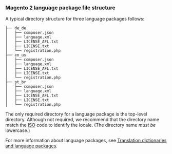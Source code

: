 <div markdown="1">

<h3 id="file-struct-comp-lang">Magento 2 language package file structure</h3>
A typical directory structure for three language packages follows:

	├── de_de
	│   ├── composer.json
	│   ├── language.xml
	│   ├── LICENSE_AFL.txt
	│   ├── LICENSE.txt
	│   └── registration.php
	├── en_us
	│   ├── composer.json
	│   ├── language.xml
	│   ├── LICENSE_AFL.txt
	│   ├── LICENSE.txt
	│   └── registration.php
	├── pt_br
	│   ├── composer.json
	│   ├── language.xml
	│   ├── LICENSE_AFL.txt
	│   ├── LICENSE.txt
	│   └── registration.php
	
The only required directory for a language package is the top-level directory. Although not required, we recommend that the directory name match the <a href="http://www.iso.org/iso/home/standards/language_codes.htm" target="_blank">ISO</a> code to identify the locale. (The directory name *must be* lowercase.)

For more information about language packages, see <a href="{{ site.gdeurl21 }}config-guide/cli/config-cli-subcommands-i18n.html">Translation dictionaries and language packages</a>.	